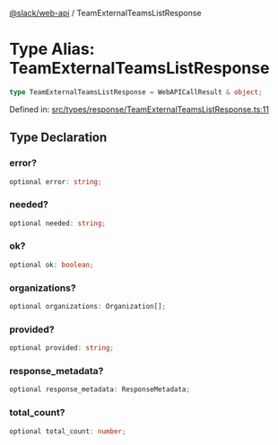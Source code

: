 [@slack/web-api](../index.md) / TeamExternalTeamsListResponse

# Type Alias: TeamExternalTeamsListResponse

```ts
type TeamExternalTeamsListResponse = WebAPICallResult & object;
```

Defined in: [src/types/response/TeamExternalTeamsListResponse.ts:11](https://github.com/slackapi/node-slack-sdk/blob/main/packages/web-api/src/types/response/TeamExternalTeamsListResponse.ts#L11)

## Type Declaration

### error?

```ts
optional error: string;
```

### needed?

```ts
optional needed: string;
```

### ok?

```ts
optional ok: boolean;
```

### organizations?

```ts
optional organizations: Organization[];
```

### provided?

```ts
optional provided: string;
```

### response\_metadata?

```ts
optional response_metadata: ResponseMetadata;
```

### total\_count?

```ts
optional total_count: number;
```
